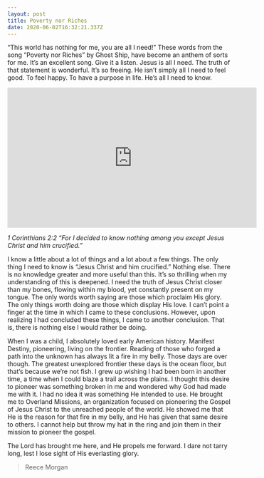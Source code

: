 ```yaml
---
layout: post
title: Poverty nor Riches
date: 2020-06-02T16:32:21.337Z
---
```


“This world has nothing for me, you are all I need!” These words from the song “Poverty nor Riches” by Ghost Ship, have become an anthem of sorts for me. It’s an excellent song. Give it a listen. Jesus is all I need. The truth of that statement is wonderful. It’s so freeing. He isn’t simply all I need to feel good. To feel happy. To have a purpose in life. He’s all I need to know. 

<iframe width="560" height="315" src="https://www.youtube.com/embed/fDfr-Y8ysNk" frameborder="0" allow="accelerometer; autoplay; encrypted-media; gyroscope; picture-in-picture" allowfullscreen></iframe>

*1 Corinthians 2:2 “For I decided to know nothing among you except Jesus Christ and him crucified.”*

I know a little about a lot of things and a lot about a few things. The only thing I need to know is “Jesus Christ and him crucified.” Nothing else. There is no knowledge greater and more useful than this. It’s so thrilling when my understanding of this is deepened. I need the truth of Jesus Christ closer than my bones, flowing within my blood, yet constantly present on my tongue. The only words worth saying are those which proclaim His glory. The only things worth doing are those which display His love. I can’t point a finger at the time in which I came to these conclusions. However, upon realizing I had concluded these things, I came to another conclusion. That is, there is nothing else I would rather be doing. 

When I was a child, I absolutely loved early American history. Manifest Destiny, pioneering, living on the frontier. Reading of those who forged a path into the unknown has always lit a fire in my belly. Those days are over though. The greatest unexplored frontier these days is the ocean floor, but that’s because we’re not fish. I grew up wishing I had been born in another time, a time when I could blaze a trail across the plains. I thought this desire to pioneer was something broken in me and wondered why God had made me with it. I had no idea it was something He intended to use. He brought me to Overland Missions, an organization focused on pioneering the Gospel of Jesus Christ to the unreached people of the world. He showed me that He is the reason for that fire in my belly, and He has given that same desire to others. I cannot help but throw my hat in the ring and join them in their mission to pioneer the gospel.
	
The Lord has brought me here, and He propels me forward. I dare not tarry long, lest I lose sight of His everlasting glory. 

> Reece Morgan
